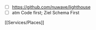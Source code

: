 - [ ] https://github.com/nuwave/lighthouse
- [ ] atm Code first; Ziel Schema First

[[Services/Places]]